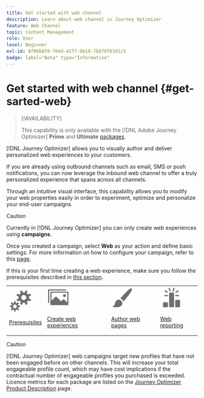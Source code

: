 ```yaml
---
title: Get started with web channel
description: Learn about web channel in Journey Optimizer
feature: Web Channel
topic: Content Management
role: User
level: Beginner
exl-id: 8f06b8f0-f64d-42f7-9b10-7bb76f63d1c5
badge: label="Beta" type="Informative"
---
```

# Get started with web channel {#get-sarted-web}

>[!AVAILABILITY]
>
>This capability is only available with the [!DNL Adobe Journey Optimizer] **Prime** and **Ultimate** [packages](https://helpx.adobe.com/legal/product-descriptions/adobe-journey-optimizer.html).

[!DNL Journey Optimizer] allows you to visually author and deliver personalized web experiences to your customers.

If you are already using outbound channels such as email, SMS or push notifications, you can now leverage the inbound web channel to offer a truly personalized experience that spans across all channels.

Through an intuitive visual interface, this capability allows you to modify your web properties easily in order to experiment, optimize and personalize your end-user campaigns.

>[!CAUTION]
>
>Currently in [!DNL Journey Optimizer] you can only create web experiences using **campaigns**.

Once you created a campaign, select **Web** as your action and define basic settings. For more information on how to configure your campaign, refer to this [page](../campaigns/create-campaign.md#configure).

If this is your first time creating a web experience, make sure you follow the prerequisites described in [this section](web-prerequisites.md).

<!--
[Learn more on web channel in this video](#video)
-->

<table>
<tr>
<td><img src="../assets/do-not-localize/icon-configure-decision.svg" width="60px"><p><a href="web-prerequisites.md">Prerequisites</a></p></td>
<td><img src="../assets/do-not-localize/icon_assets.svg" width="60px"><p><a href="create-web.md">Create web experiences</a></p></td>
<td><img src="../assets/do-not-localize/icon_design.svg" width="60px"><p><a href="author-web.md">Author web pages</a></p></td>
<td><img src="../assets/do-not-localize/monitor.svg" width="60px"><p><a href="web-report.md">Web reporting</a></p></td>
</tr>
</table>

>[!CAUTION]
>
>[!DNL Journey Optimizer] web campaigns target new profiles that have not been engaged before on other channels. This will increase your total engageable profile count, which may have cost implications if the contractual number of engageable profiles you purchased is exceeded. Licence metrics for each package are listed on the [Journey Optimizer Product Description](https://helpx.adobe.com/legal/product-descriptions/adobe-journey-optimizer.html) page.

<!--
## How-to video{#video}

The video below shows how to 

>[!VIDEO]()
-->
